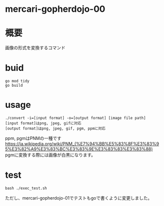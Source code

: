 # mercari-gopherdojo-00

# 概要

画像の形式を変換するコマンド

# buid
```
go mod tidy
go build
```

# usage

```
./convert -i=[input format] -o=[output format] [image file path]
[input format]はpng, jpeg, gifに対応
[output format]はpng, jpeg, gif, pgm, ppmに対応
```
ppm, pgmはPNMの一種です
https://ja.wikipedia.org/wiki/PNM_(%E7%94%BB%E5%83%8F%E3%83%95%E3%82%A9%E3%83%BC%E3%83%9E%E3%83%83%E3%83%88)
pgmに変換する際には画像が白黒になります。

# test
```
bash ./exec_test.sh
```

ただし、mercari-gopherdojo-01でテストもgoで書くように変更しました。

